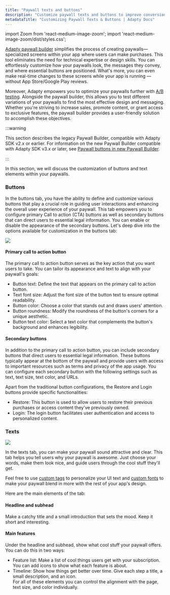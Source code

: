 ```yaml
---
title: "Paywall texts and buttons"
description: "Customize paywall texts and buttons to improve conversion rates."
metadataTitle: "Customizing Paywall Texts & Buttons | Adapty Docs"
---
```


import Zoom from 'react-medium-image-zoom';
import 'react-medium-image-zoom/dist/styles.css';

[Adapty paywall builder](adapty-paywall-builder-legacy) simplifies the process of creating paywalls—specialized screens within your app where users can make purchases. This tool eliminates the need for technical expertise or design skills. You can effortlessly customize how your paywalls look, the messages they convey, and where essential buttons are positioned. What's more, you can even make real-time changes to these screens while your app is running — without App Store/Google Play reviews.

Moreover, Adapty empowers you to optimize your paywalls further with [A/B testing](ab-tests). Alongside the paywall builder, this allows you to test different variations of your paywalls to find the most effective design and messaging. Whether you're striving to increase sales, promote content, or grant access to exclusive features, the paywall builder provides a user-friendly solution to accomplish these objectives.

:::warning

This section describes the legacy Paywall Builder, compatible with Adapty SDK v2.x or earlier. For information on the new Paywall Builder compatible with Adapty SDK v3.x or later, see [Paywall buttons in new Paywall Builder](paywall-buttons).

:::

In this section, we will discuss the customization of buttons and text elements within your paywalls.

### Buttons

In the buttons tab, you have the ability to define and customize various buttons that play a crucial role in guiding user interactions and enhancing the overall user experience of your paywall. This tab empowers you to configure primary Call to action (CTA) buttons as well as secondary buttons that can direct users to essential legal information. You can enable or disable the appearance of the secondary buttons. Let's deep dive into the options available for customization in the buttons tab:


<Zoom>
  <img src={require('./img/e0f7e1c-CleanShot_2023-09-01_at_16.46.492x.webp').default}
  style={{
    border: '1px solid #727272', /* border width and color */
    width: '700px', /* image width */
    display: 'block', /* for alignment */
    margin: '0 auto' /* center alignment */
  }}
/>
</Zoom>





#### Primary call to action button

The primary call to action button serves as the key action that you want users to take. You can tailor its appearance and text to align with your paywall's goals:

- Button text: Define the text that appears on the primary call to action button.
- Text font size: Adjust the font size of the button text to ensure optimal readability.
- Button color: Choose a color that stands out and draws users' attention.
- Button roundness: Modify the roundness of the button's corners for a unique aesthetic.
- Button text color: Select a text color that complements the button's background and enhances legibility.

#### Secondary buttons

In addition to the primary call to action button, you can include secondary buttons that direct users to essential legal information. These buttons typically appear at the bottom of the paywall and provide users with access to important resources such as terms and privacy of the app usage. You can configure each secondary button with the following settings such as text, text size, text color, and URLs.

Apart from the traditional button configurations, the Restore and Login buttons provide specific functionalities:

- Restore: This button is used to allow users to restore their previous purchases or access content they've previously owned.
- Login: The login button facilitates user authentication and access to personalized content.

### Texts


<Zoom>
  <img src={require('./img/457e7da-Export-1693572302021.gif').default}
  style={{
    border: '1px solid #727272', /* border width and color */
    width: '700px', /* image width */
    display: 'block', /* for alignment */
    margin: '0 auto' /* center alignment */
  }}
/>
</Zoom>





In the texts tab, you can make your paywall sound attractive and clear. This tab helps you tell users why your paywall is awesome. Just choose your words, make them look nice, and guide users through the cool stuff they'll get.

Feel free to use [custom tags](https://dash.readme.com/go/adaptyteam?redirect=%2Fv2.0%2Fdocs%2Fcustom-tags-in-paywall-builder) to personalize your UI text and [custom fonts](paywall-builder-tag-variables) to make your paywall blend in more with the rest of your app's design.

Here are the main elements of the tab:

#### Headline and subhead

Make a catchy title and a small introduction that sets the mood. Keep it short and interesting.

#### Main features

Under the headline and subhead, show what cool stuff your paywall offers. You can do this in two ways:

- Feature list: Make a list of cool things users get with your subscription. You can add icons to show what each feature is about.
- Timeline: Show how things get better over time. Give each step a title, a small description, and an icon.  
  For all of these elements you can control the alignment with the page, text size, and color individually.